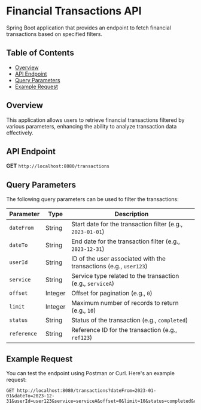 # Financial Transactions API

Spring Boot application that provides an endpoint to fetch financial transactions based on specified filters.

## Table of Contents

- [Overview](#overview)
- [API Endpoint](#api-endpoint)
- [Query Parameters](#query-parameters)
- [Example Request](#example-request)

## Overview

This application allows users to retrieve financial transactions filtered by various parameters, enhancing the ability to analyze transaction data effectively.

## API Endpoint

**GET** `http://localhost:8080/transactions`

## Query Parameters

The following query parameters can be used to filter the transactions:

| Parameter   | Type   | Description                                  |
|-------------|--------|----------------------------------------------|
| `dateFrom`  | String | Start date for the transaction filter (e.g., `2023-01-01`) |
| `dateTo`    | String | End date for the transaction filter (e.g., `2023-12-31`)   |
| `userId`    | String | ID of the user associated with the transactions (e.g., `user123`) |
| `service`   | String | Service type related to the transaction (e.g., `serviceA`)   |
| `offset`    | Integer| Offset for pagination (e.g., `0`)          |
| `limit`     | Integer| Maximum number of records to return (e.g., `10`) |
| `status`    | String | Status of the transaction (e.g., `completed`) |
| `reference` | String | Reference ID for the transaction (e.g., `ref123`) |

## Example Request

You can test the endpoint using Postman or Curl. Here's an example request:

```http
GET http://localhost:8080/transactions?dateFrom=2023-01-01&dateTo=2023-12-31&userId=user123&service=serviceA&offset=0&limit=10&status=completed&reference=ref123
